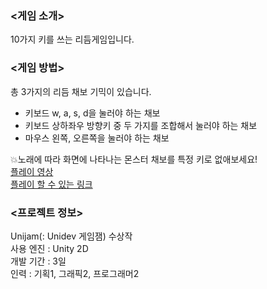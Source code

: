 <h3><게임 소개></h3>
10가지 키를 쓰는 리듬게임입니다.

<h3><게임 방법></h3>
총 3가지의 리듬 채보 기믹이 있습니다.

- 키보드 w, a, s, d을 눌러야 하는 채보
- 키보드 상하좌우 방향키 중 두 가지를 조합해서 눌러야 하는 채보
- 마우스 왼쪽, 오른쪽을 눌러야 하는 채보

💥노래에 따라 화면에 나타나는 몬스터 채보를 특정 키로 없애보세요!<br>
[플레이 영상](https://youtu.be/zEJNQdqwO8o?si=pX5RDWx8bf0JfZIS)<br>
[플레이 할 수 있는 링크](https://dibodubob.itch.io/the-monk-is)


<h3><프로젝트 정보></h3>
Unijam(: Unidev 게임잼) 수상작<br>
사용 엔진 : Unity 2D<br>
개발 기간 : 3일<br>
인력 : 기획1, 그래픽2, 프로그래머2
